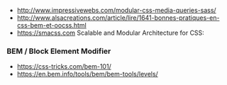 * http://www.impressivewebs.com/modular-css-media-queries-sass/
* http://www.alsacreations.com/article/lire/1641-bonnes-pratiques-en-css-bem-et-oocss.html
* https://smacss.com Scalable and Modular Architecture for CSS:


### BEM / Block Element Modifier 
* https://css-tricks.com/bem-101/
* https://en.bem.info/tools/bem/bem-tools/levels/